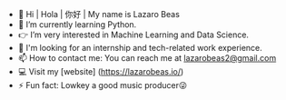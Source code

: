 - 👋 Hi | Hola | 你好 | My name is Lazaro Beas
- 🌱 I’m currently learning Python.
- 👉 I’m very interested in Machine Learning and Data Science.
- 🤙 I'm looking for an internship and tech-related work experience. 
- 📫 How to contact me: You can reach me at lazarobeas2@gmail.com
- 💻 Visit my [website] (https://lazarobeas.io/)
- ⚡ Fun fact: Lowkey a good music producer😜

<!--
**lazarobeas/lazarobeas** is a ✨ _special_ ✨ repository because its `README.md` (this file) appears on your GitHub profile.
-->

